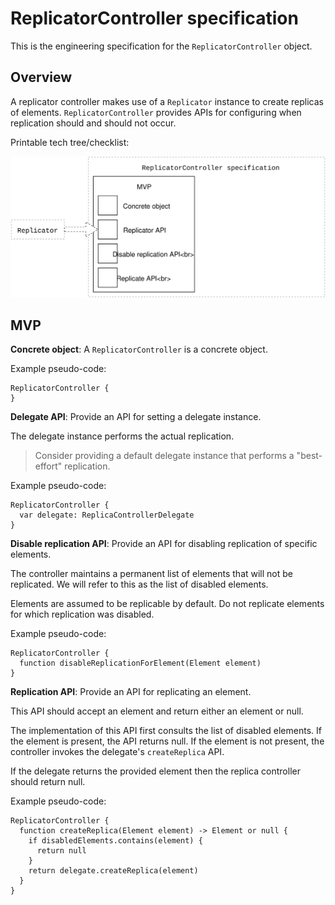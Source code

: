 # ReplicatorController specification

This is the engineering specification for the `ReplicatorController` object.

## Overview

A replicator controller makes use of a `Replicator` instance to create replicas of elements. `ReplicatorController` provides APIs for configuring when replication should and should not occur.

Printable tech tree/checklist:

![](../_assets/ReplicatorControllerTechTree.svg)

## MVP

**Concrete object**: A `ReplicatorController` is a concrete object.

Example pseudo-code:

    ReplicatorController {
    }

**Delegate API**: Provide an API for setting a delegate instance.

The delegate instance performs the actual replication.

> Consider providing a default delegate instance that performs a "best-effort" replication.

Example pseudo-code:

    ReplicatorController {
      var delegate: ReplicaControllerDelegate
    }

**Disable replication API**: Provide an API for disabling replication of specific elements.

The controller maintains a permanent list of elements that will not be replicated. We will refer to this as the list of disabled elements.

Elements are assumed to be replicable by default. Do not replicate elements for which replication was disabled.

Example pseudo-code:

    ReplicatorController {
      function disableReplicationForElement(Element element)
    }

**Replication API**: Provide an API for replicating an element.

This API should accept an element and return either an element or null.

The implementation of this API first consults the list of disabled elements. If the element is present, the API returns null. If the element is not present, the controller invokes the delegate's `createReplica` API.

If the delegate returns the provided element then the replica controller should return null.

Example pseudo-code:

    ReplicatorController {
      function createReplica(Element element) -> Element or null {
        if disabledElements.contains(element) {
          return null
        }
        return delegate.createReplica(element)
      }
    }
